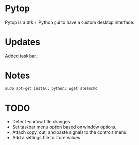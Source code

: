 # Pytop
Pytop is a Gtk + Python gui to have a custom desktop interface.

# Updates
Added task bar.

# Notes
```sudo apt-get install python3 wget steamcmd```

# TODO
<ul>
<li>Detect window title changes</li>
<li>Set taskbar menu option based on window options.</li>
<li>Attach copy, cut, and paste signals to the controls menu.</li>
<li>Add a settings file to store values.</li>
</ul>
